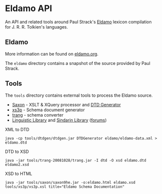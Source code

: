 # Eldamo API

An API and related tools around Paul Strack's [Eldamo](http://eldamo.org/) lexicon compilation for J. R. R. Tolkien's languages.


## Eldamo

More information can be found on [eldamo.org](http://eldamo.org/).

The `eldamo` directory contains a snapshot of the source provided by Paul Strack.

## Tools

The `tools` directory contains external tools to process the Eldamo source.

* [Saxon](http://sourceforge.net/projects/saxon/) - XSLT &amp; XQuery processor and [DTD Generator](http://sourceforge.net/projects/saxon/files/DTDGenerator/)
* [xs3p](http://sourceforge.net/projects/xs3p/) - Schema document generator
* [trang](http://www.thaiopensource.com/relaxng/trang-manual.html) - schema converter
* [Linguistic Library](http://linguisticlibrary.org/) and [Sindarin Library](http://sindarinlibrary.com/) ([forums](http://sindarinlibrary.boards.net/))

XML to DTD

	java -cp tools/dtdgen/dtdgen.jar DTDGenerator eldamo/eldamo-data.xml > eldamo.dtd

DTD to XSD

	java -jar tools/trang-20081028/trang.jar -I dtd -O xsd eldamo.dtd eldamo2.xsd


XSD to HTML

	java -jar tools/saxon/saxon9he.jar -o:eldamo.html eldamo.xsd tools/xs3p/xs3p.xsl title="Eldamo Schema Documentation"